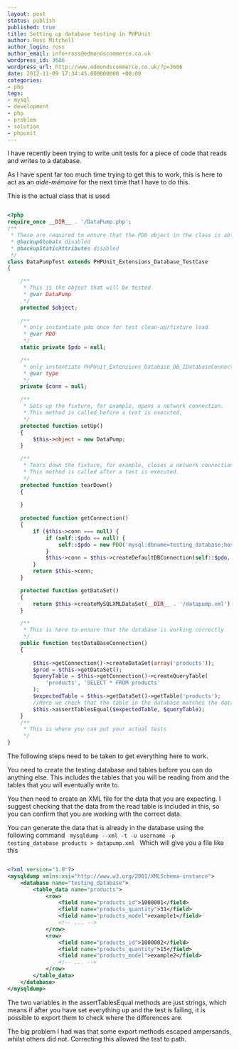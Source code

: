 ```yaml
---
layout: post
status: publish
published: true
title: Setting up database testing in PHPUnit
author: Ross Mitchell
author_login: ross
author_email: info+ross@edmondscommerce.co.uk
wordpress_id: 3606
wordpress_url: http://www.edmondscommerce.co.uk/?p=3606
date: 2012-11-09 17:34:45.000000000 +00:00
categories:
- php
tags:
- mysql
- development
- php
- problem
- solution
- phpunit
---
```

I have recently been trying to write unit tests for a piece of code that reads and writes to a database.

As I have spent far too much time trying to get this to work, this is here to act as an <em>aide-mémoire </em>for the next time that I have to do this.

This is the actual class that is used

```php

<?php
require_once __DIR__ . '/DataPump.php';
/**
 * These are required to ensure that the PDO object in the class is able to work correctly
 * @backupGlobals disabled
 * @backupStaticAttributes disabled
 */
class DataPumpTest extends PHPUnit_Extensions_Database_TestCase
{

    /**
     * This is the object that will be tested
     * @var DataPump
     */
    protected $object;
    
    /**
     * only instantiate pdo once for test clean-up/fixture load
     * @var PDO
     */
    static private $pdo = null;

    /**
     * only instantiate PHPUnit_Extensions_Database_DB_IDatabaseConnection once per test
     * @var type 
     */
    private $conn = null;

    /**
     * Sets up the fixture, for example, opens a network connection.
     * This method is called before a test is executed.
     */
    protected function setUp()
    {
        $this->object = new DataPump;
    }

    /**
     * Tears down the fixture, for example, closes a network connection.
     * This method is called after a test is executed.
     */
    protected function tearDown()
    {
        
    }
    
    protected function getConnection()
    {
        if ($this->conn === null) {
            if (self::$pdo == null) {
                self::$pdo = new PDO('mysql:dbname=testing_database;host=localhost', 'dbUserName', 'dbPassword');;
            }
            $this->conn = $this->createDefaultDBConnection(self::$pdo, 'ross_testing');
        }
        return $this->conn;
    }

    protected function getDataSet()
    {
        return $this->createMySQLXMLDataSet(__DIR__ . '/datapump.xml');
    }

    /**
     * This is here to ensure that the database is working correctly
     */
    public function testDataBaseConnection()
    {
        
        $this->getConnection()->createDataSet(array('products'));
        $prod = $this->getDataSet();
        $queryTable = $this->getConnection()->createQueryTable(
            'products', 'SELECT * FROM products'
        );
        $expectedTable = $this->getDataSet()->getTable('products');
        //Here we check that the table in the database matches the data in the XML file
        $this->assertTablesEqual($expectedTable, $queryTable);
    }
    /**
     * This is where you can put your actual tests
     */
}

```

The following steps need to be taken to get everything here to work.

You need to create the testing database and tables before you can do anything else. This includes the tables that you will be reading from and the tables that you will eventually write to.

You then need to create an XML file for the data that you are expecting. I suggest checking that the data from the read table is included in this, so you can confirm that you are working with the correct data.

You can generate the data that is already in the database using the following command
<code>
mysqldump --xml -t -u username -p testing_database products > datapump.xml
</code>
Which will give you a file like this

```xml

<?xml version="1.0"?>
<mysqldump xmlns:xsi="http://www.w3.org/2001/XMLSchema-instance">
    <database name="testing_database">
        <table_data name="products">
            <row>
                <field name="products_id">1000001</field>
                <field name="products_quantity">31</field>
                <field name="products_model">example1</field>
                <!-- ... -->
            </row>
            <row>
                <field name="products_id">1000002</field>
                <field name="products_quantity">15</field>
                <field name="products_model">example2</field>
                <!-- ... -->
            </row>
        </table_data>
    </database>
</mysqldump>

```

The two variables in the assertTablesEqual methods are just strings, which means if after you have set everything up and the test is failing, it is possible to export them to check where the differences are.

The big problem I had was that some export methods escaped ampersands, whilst others did not. Correcting this allowed the test to path.
